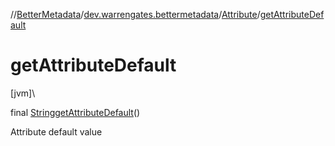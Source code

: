 //[BetterMetadata](../../../index.md)/[dev.warrengates.bettermetadata](../index.md)/[Attribute](index.md)/[getAttributeDefault](get-attribute-default.md)

# getAttributeDefault

[jvm]\

final [String](https://docs.oracle.com/javase/8/docs/api/java/lang/String.html)[getAttributeDefault](get-attribute-default.md)()

Attribute default value
